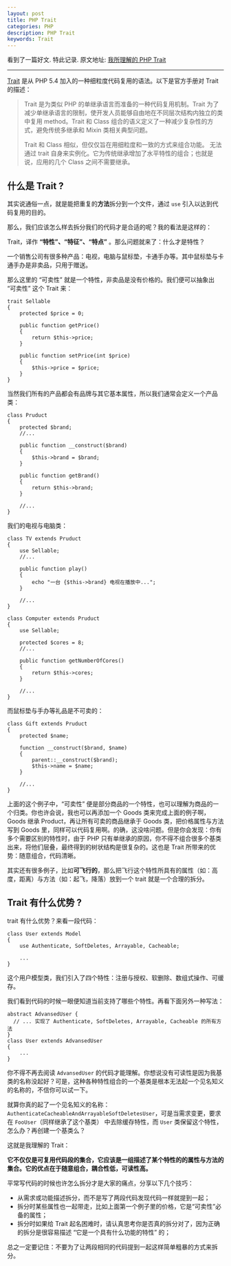 ```yaml
---
layout: post
title: PHP Trait
categories: PHP
description: PHP Trait
keywords: Trait
---
```


看到了一篇好文. 特此记录. 原文地址: [我所理解的 PHP Trait](http://overtrue.me/articles/2016/04/about-php-trait.html)

---


[Trait](http://php.net/manual/zh/language.oop5.traits.php) 是从 PHP 5.4 加入的一种细粒度代码复用的语法。以下是官方手册对 Trait 的描述：

> Trait 是为类似 PHP 的单继承语言而准备的一种代码复用机制。Trait 为了减少单继承语言的限制，使开发人员能够自由地在不同层次结构内独立的类中复用 method。Trait 和 Class 组合的语义定义了一种减少复杂性的方式，避免传统多继承和 Mixin 类相关典型问题。
>
> Trait 和 Class 相似，但仅仅旨在用细粒度和一致的方式来组合功能。 无法通过 trait 自身来实例化。它为传统继承增加了水平特性的组合；也就是说，应用的几个 Class 之间不需要继承。

## 什么是 Trait ?

其实说通俗一点，就是能把重复的**方法**拆分到一个文件，通过 `use`  引入以达到代码复用的目的。

那么，我们应该怎么样去拆分我们的代码才是合适的呢？我的看法是这样的：

Trait，译作 **“特性”、“特征”、“特点”** 。那么问题就来了：什么才是特性？

一个销售公司有很多种产品：电视，电脑与鼠标垫，卡通手办等。其中鼠标垫与卡通手办是非卖品，只用于赠送。

那么这里的 “可卖性” 就是一个特性，非卖品是没有价格的。我们便可以抽象出 “可卖性”  这个 Trait 来：

```php?start_inline=1
trait Sellable
{
    protected $price = 0;

    public function getPrice()
    {
        return $this->price;
    }

    public function setPrice(int $price)
    {
        $this->price = $price;
    }
}
```

当然我们所有的产品都会有品牌与其它基本属性，所以我们通常会定义一个产品类：

```php?start_inline=1
class Pruduct
{
    protected $brand;
    //...

    public function __construct($brand)
    {
        $this->brand = $brand;
    }

    public function getBrand()
    {
        return $this->brand;
    }

    //...
}
```

我们的电视与电脑类：

```php?start_inline=1
class TV extends Pruduct
{
    use Sellable;
    //...

    public function play()
    {
        echo "一台 {$this->brand} 电视在播放中...";
    }

    //...
}

class Computer extends Pruduct
{
    use Sellable;

    protected $cores = 8;
    //...

    public function getNumberOfCores()
    {
        return $this->cores;
    }

    //...
}
```

而鼠标垫与手办等礼品是不可卖的：

```php?start_inline=1
class Gift extends Pruduct
{
    protected $name;

    function __construct($brand, $name)
    {
        parent::__construct($brand);
        $this->name = $name;
    }

    //...
}
```

上面的这个例子中，“可卖性” 便是部分商品的一个特性，也可以理解为商品的一个归类。你也许会说，我也可以再添加一个 Goods 类来完成上面的例子啊，Goods 继承 Product，再让所有可卖的商品继承于 Goods 类，把价格属性与方法写到 Goods 里，同样可以代码复用啊。的确，这没啥问题。但是你会发现：你有多个需要区别的特性时，由于 PHP 只有单继承的原因，你不得不组合很多个基类出来，将他们层叠，最终得到的树状结构是很复杂的。这也是 Trait 所带来的优势：随意组合，代码清晰。


其实还有很多例子，比如**可飞行的**，那么把飞行这个特性所具有的属性（如：高度，距离）与方法（如：起飞，降落）放到一个 trait 就是一个合理的拆分。


## Trait 有什么优势 ?

trait 有什么优势？来看一段代码：



```php?start_inline=1
class User extends Model
{
    use Authenticate, SoftDeletes, Arrayable, Cacheable;

    ...
}
```

这个用户模型类，我们引入了四个特性：注册与授权、软删除、数组式操作、可缓存。

我们看到代码的时候一眼便知道当前支持了哪些个特性。再看下面另外一种写法：

```php?start_inline=1
abstract AdvansedUser {
  // ... 实现了 Authenticate, SoftDeletes, Arrayable, Cacheable 的所有方法
}
class User extends AdvansedUser
{
    ...
}
```

你不得不再去阅读 `AdvansedUser` 的代码才能理解。你想说没有可读性是因为我基类的名称没起好？可是，这种各种特性组合的一个基类是根本无法起一个见名知义的名称的，不信你可以试一下。

就算你真的起了一个见名知义的名称：`AuthenticateCacheableAndArrayableSoftDeletesUser`，可是当需求变更，要求在 `FooUser`（同样继承了这个基类） 中去除缓存特性，而 `User` 类保留这个特性，怎么办？再创建一个基类么？



这就是我理解的 Trait：

**它不仅仅是可复用代码段的集合，它应该是一组描述了某个特性的的属性与方法的集合。它的优点在于随意组合，耦合性低，可读性高。**

平常写代码的时候也许怎么拆分才是大家的痛点，分享以下几个技巧：

- 从需求或功能描述拆分，而不是写了两段代码发现代码一样就提到一起；
- 拆分时某些属性也一起带走，比如上面第一个例子里的价格，它是“可卖性”必备的属性；
- 拆分时如果给 Trait 起名困难时，请认真思考你是否真的拆分对了，因为正确的拆分是很容易描述 “它是一个具有什么功能的特性” 的；




总之一定要记住：不要为了让两段相同的代码提到一起这样简单粗暴的方式来拆分。

